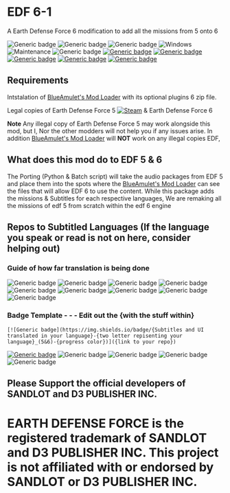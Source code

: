 # EDF 6-1
A Earth Defense Force 6 modification to add all the missions from 5 onto 6

![Generic badge](https://img.shields.io/badge/Campaign%20missions%20in%20total-259-green)
![Generic badge](https://img.shields.io/badge/All%20missions%20in%20total-288%2B-brightgreen)
![Generic badge](https://img.shields.io/badge/Missions%20completed-0-red)
![Windows](https://svgshare.com/i/ZhY.svg)
![Maintenance](https://img.shields.io/badge/Maintained%3F-Once%20EDF%206%20is%20out%20on%20PC-blue.svg)
![Generic badge](https://img.shields.io/github/downloads/FevGrave/EDF_6-1/total)
[![Generic badge](https://img.shields.io/discord/207292314064781312?logo=discord&style=social)](https://discord.gg/a9JKEV8xHS)
[![Generic badge](https://img.shields.io/twitter/follow/EDF_OFFICIAL_EN?style=social)](https://twitter.com/EDF_OFFICIAL_EN)
[![Generic badge](https://img.shields.io/twitter/follow/EDF_OFFICIAL?style=social)](https://twitter.com/EDF_OFFICIAL)
[![Generic badge](https://img.shields.io/twitter/follow/D3_PUBLISHER?style=social)](https://twitter.com/D3_PUBLISHER)
[![Generic badge](https://img.shields.io/reddit/subreddit-subscribers/EDF?style=social)](https://www.reddit.com/r/EDF)

## Requirements
Intstalation of [BlueAmulet's Mod Loader](https://github.com/BlueAmulet/EDF5ModLoader) with its optional plugins 6 zip file.

Legal copies of Earth Defense Force 5 [![Steam](https://img.shields.io/badge/steam-%23000000.svg?style=for-the-badge&logo=steam&logoColor=white)](https://store.steampowered.com/app/1007040/EARTH_DEFENSE_FORCE_5/) & Earth Defense Force 6 

**Note** Any illegal copy of Earth Defense Force 5 may work alongside this mod, but I, Nor the other modders will not help you if any issues arise. In addition [BlueAmulet's Mod Loader](https://github.com/BlueAmulet/EDF5ModLoader) will **NOT** work on any illegal copies EDF,

## What does this mod do to EDF 5 & 6

The Porting (Python & Batch script) will take the audio packages from EDF 5 and place them into the spots where the [BlueAmulet's Mod Loader](https://github.com/BlueAmulet/EDF5ModLoader) can see the files that will allow EDF 6 to use the content. While this package adds the missions & Subtitles for each respective languages, We are remaking all the missions of edf 5 from scratch within the edf 6 engine

## Repos to Subtitled Languages (If the language you speak or read is not on here, consider helping out)
### Guide of how far translation is being done
![Generic badge](https://img.shields.io/badge/0_Translated-blueviolet-blueviolet)
![Generic badge](https://img.shields.io/badge/12.5_Translated-blue-blue)
![Generic badge](https://img.shields.io/badge/25_Translated-cyan-cyan)
![Generic badge](https://img.shields.io/badge/37.5_Translated-seafoam-seafoam)
![Generic badge](https://img.shields.io/badge/50_Translated-green-green)
![Generic badge](https://img.shields.io/badge/62.5_Translated-yellow-yellow)
![Generic badge](https://img.shields.io/badge/75_Translated-orange-orange)
![Generic badge](https://img.shields.io/badge/87.5_Translated-red-red)
![Generic badge](https://img.shields.io/badge/100_Translated-maroon-maroon)
### Badge Template - - - Edit out the {with the stuff within}
``` 
[![Generic badge](https://img.shields.io/badge/{Subtitles and UI translated in your language}-{two letter repisenting your language}_(5&6)-{progress color})]({link to your repo})
```
[![Generic badge](https://img.shields.io/badge/Subtitles-EN_(5)-blueviolet)](https://github.com/FevGrave/EDF_6-1)
![Generic badge](https://img.shields.io/badge/字幕-JP_(5)-blueviolet)
![Generic badge](https://img.shields.io/badge/字幕-CN_(5)-blueviolet)
![Generic badge](https://img.shields.io/badge/자막-KR_(5)-blueviolet)
![Generic badge](https://img.shields.io/badge/Titulky_a_Uživatelské_Rozhraní-CZ_(5&6)-blueviolet)

## Please Support the official developers of SANDLOT and D3 PUBLISHER INC. 
# EARTH DEFENSE FORCE is the registered trademark of SANDLOT and D3 PUBLISHER INC. This project is not affiliated with or endorsed by SANDLOT or D3 PUBLISHER INC.
